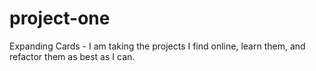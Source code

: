 # project-one
Expanding Cards - I am taking the projects I find online, learn them, and refactor them as best as I can. 
